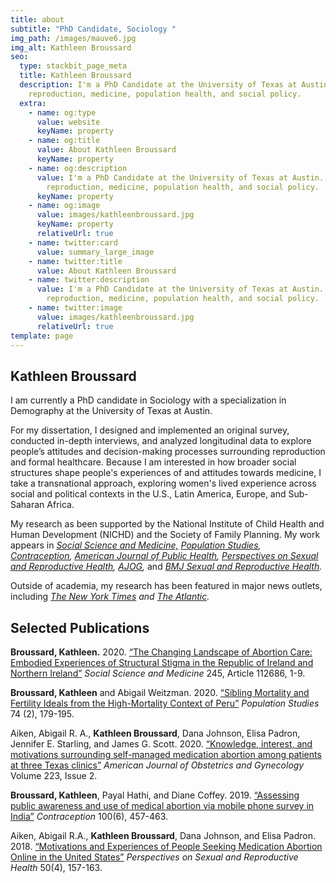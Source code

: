```yaml
---
title: about
subtitle: "PhD Candidate, Sociology "
img_path: /images/mauve6.jpg
img_alt: Kathleen Broussard
seo:
  type: stackbit_page_meta
  title: Kathleen Broussard
  description: I'm a PhD Candidate at the University of Texas at Austin. I study
    reproduction, medicine, population health, and social policy.
  extra:
    - name: og:type
      value: website
      keyName: property
    - name: og:title
      value: About Kathleen Broussard
      keyName: property
    - name: og:description
      value: I'm a PhD Candidate at the University of Texas at Austin. I study
        reproduction, medicine, population health, and social policy.
      keyName: property
    - name: og:image
      value: images/kathleenbroussard.jpg
      keyName: property
      relativeUrl: true
    - name: twitter:card
      value: summary_large_image
    - name: twitter:title
      value: About Kathleen Broussard
    - name: twitter:description
      value: I'm a PhD Candidate at the University of Texas at Austin. I study
        reproduction, medicine, population health, and social policy.
    - name: twitter:image
      value: images/kathleenbroussard.jpg
      relativeUrl: true
template: page
---
```


## Kathleen Broussard

I am currently a PhD candidate in Sociology with a specialization in Demography at the University of Texas at Austin.

For my dissertation, I designed and implemented an original survey, conducted in-depth interviews, and analyzed longitudinal data to explore people’s attitudes and decision-making processes surrounding reproduction and formal healthcare. Because I am interested in how broader social structures shape people's experiences of and attitudes towards medicine, I take a transnational approach, exploring women's lived experience across social and political contexts in the U.S., Latin America, Europe, and Sub-Saharan Africa.

My research as been supported by the National Institute of Child Health and Human Development (NICHD) and the Society of Family Planning. My work appears in *[Social Science and Medicine,](https://doi.org/10.1016/j.socscimed.2019.112686)* *[Population Studies](https://doi.org/10.1080/00324728.2020.1737188), [Contraception](https://www.sciencedirect.com/science/article/pii/S0010782419303920?via%3Dihub), [Americ​an Journal of Public Health](https://doi.org/10.2105/AJPH.2019.305369), [Perspectives on Sexual and Reproductive Health](https://onlinelibrary.wiley.com/doi/full/10.1363/psrh.12073), [AJOG](https://doi.org/10.1016/j.ajog.2020.02.026),* and _[BMJ Sexual and Reproductive Health](https://srh.bmj.com/content/44/3/181)._

Outside of academia, my research has been featured in major news outlets, including *[The New York Times](https://www.nytimes.com/2019/09/20/upshot/abortion-pills-rising-use.html) and [The Atlantic](https://www.theatlantic.com/health/archive/2018/07/after-abortion-is-illegal/565430/).*

## Selected Publications

**Broussard, Kathleen.** 2020. [“The Changing Landscape of Abortion Care: Embodied Experiences of Structural Stigma in the Republic of Ireland and Northern Ireland”](https://doi.org/10.1016/j.socscimed.2019.112686) _Social Science and Medicine_ 245, Article 112686, 1-9.

**Broussard, Kathleen** and Abigail Weitzman. 2020. [“Sibling Mortality and Fertility Ideals from the High-Mortality Context of Peru”](https://doi.org/10.1080/00324728.2020.1737188) _Population Studies_ 74 (2), 179-195.

Aiken, Abigail R. A., **Kathleen Broussard**, Dana Johnson, Elisa Padron, Jennifer E. Starling, and James G. Scott. 2020. [“Knowledge, interest, and motivations surrounding self-managed medication abortion among patients at three Texas clinics”](https://doi.org/10.1016/j.ajog.2020.02.026) _American Journal of Obstetrics and Gynecology_ Volume 223, Issue 2.

**Broussard, Kathleen**, Payal Hathi, and Diane Coffey. 2019. [“Assessing public awareness and use of medical abortion via mobile phone survey in India”](https://doi.org/10.1016/j.contraception.2019.08.005) _Contraception_ 100(6), 457-463.

Aiken, Abigail R.A., **Kathleen Broussard**, Dana Johnson, and Elisa Padron. 2018. [“Motivations and Experiences of People Seeking Medication Abortion Online in the United States”](https://doi.org/10.1363/psrh.12073) _Perspectives on Sexual and Reproductive Health_ 50(4), 157-163.
